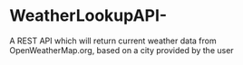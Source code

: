 # WeatherLookupAPI-
A REST API which will return current weather data from OpenWeatherMap.org, based on a city provided by the user
